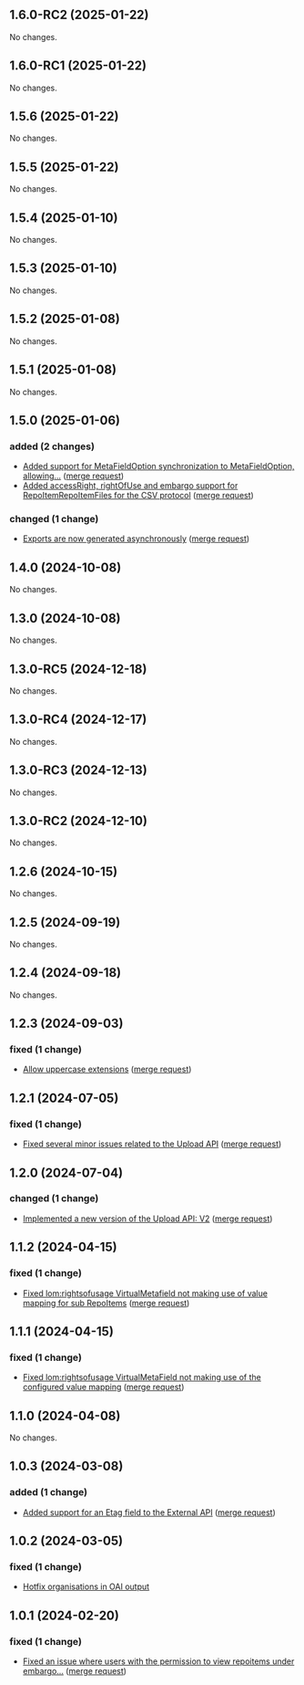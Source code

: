 ## 1.6.0-RC2 (2025-01-22)

No changes.

## 1.6.0-RC1 (2025-01-22)

No changes.

## 1.5.6 (2025-01-22)

No changes.

## 1.5.5 (2025-01-22)

No changes.

## 1.5.4 (2025-01-10)

No changes.

## 1.5.3 (2025-01-10)

No changes.

## 1.5.2 (2025-01-08)

No changes.

## 1.5.1 (2025-01-08)

No changes.

## 1.5.0 (2025-01-06)

### added (2 changes)

- [Added support for MetaFieldOption synchronization to MetaFieldOption, allowing...](https://gitlab.zooma.cloud/zooma/surf/Sharekit/surf-sharekit-cms/-/commit/32498b643fbdc5536cac789b670e0cf9ac82da58) ([merge request](https://gitlab.zooma.cloud/zooma/surf/Sharekit/surf-sharekit-cms/-/merge_requests/437))
- [Added accessRight, rightOfUse and embargo support for RepoItemRepoItemFiles for the CSV protocol](https://gitlab.zooma.cloud/zooma/surf/Sharekit/surf-sharekit-cms/-/commit/c03c4e4d9674118966274a09ff70d976123552aa) ([merge request](https://gitlab.zooma.cloud/zooma/surf/Sharekit/surf-sharekit-cms/-/merge_requests/438))

### changed (1 change)

- [Exports are now generated asynchronously](https://gitlab.zooma.cloud/zooma/surf/Sharekit/surf-sharekit-cms/-/commit/a80c4c6fd103e231de36214bee60afe328fe5947) ([merge request](https://gitlab.zooma.cloud/zooma/surf/Sharekit/surf-sharekit-cms/-/merge_requests/435))

## 1.4.0 (2024-10-08)

No changes.

## 1.3.0 (2024-10-08)

No changes.

## 1.3.0-RC5 (2024-12-18)

No changes.

## 1.3.0-RC4 (2024-12-17)

No changes.

## 1.3.0-RC3 (2024-12-13)

No changes.

## 1.3.0-RC2 (2024-12-10)

No changes.

## 1.2.6 (2024-10-15)

No changes.

## 1.2.5 (2024-09-19)

No changes.

## 1.2.4 (2024-09-18)

No changes.

## 1.2.3 (2024-09-03)

### fixed (1 change)

- [Allow uppercase extensions](https://gitlab.zooma.cloud/zooma/surf/Sharekit/surf-sharekit-cms/-/commit/6c508c967f2c9f531a8b85e31af57264b7e3df8d) ([merge request](https://gitlab.zooma.cloud/zooma/surf/Sharekit/surf-sharekit-cms/-/merge_requests/395))

## 1.2.1 (2024-07-05)

### fixed (1 change)

- [Fixed several minor issues related to the Upload API](zooma/surf/Sharekit/surf-sharekit-cms@496dd2bad55e376b00938173867d67d3ef5ac847) ([merge request](zooma/surf/Sharekit/surf-sharekit-cms!382))

## 1.2.0 (2024-07-04)

### changed (1 change)

- [Implemented a new version of the Upload API: V2](zooma/surf/Sharekit/surf-sharekit-cms@245aa99a5a0a236b7880e9791ac109ff72b09ac8) ([merge request](zooma/surf/Sharekit/surf-sharekit-cms!378))

## 1.1.2 (2024-04-15)

### fixed (1 change)

- [Fixed lom:rightsofusage VirtualMetafield not making use of value mapping for sub RepoItems](zooma/surf/Sharekit/surf-sharekit-cms@ff4dfc4a96ba80b7993ea01aa9c8bf651af33f5b) ([merge request](zooma/surf/Sharekit/surf-sharekit-cms!336))

## 1.1.1 (2024-04-15)

### fixed (1 change)

- [Fixed lom:rightsofusage VirtualMetaField not making use of the configured value mapping](zooma/surf/Sharekit/surf-sharekit-cms@24fa1d0588845ad899225ad25629bda678dcefcf) ([merge request](zooma/surf/Sharekit/surf-sharekit-cms!335))

## 1.1.0 (2024-04-08)

No changes.

## 1.0.3 (2024-03-08)

### added (1 change)

- [Added support for an Etag field to the External API](zooma/surf/Sharekit/surf-sharekit-cms@11b9c07f1c87aa7b2e216d363f7984d829f80d8f) ([merge request](zooma/surf/Sharekit/surf-sharekit-cms!282))

## 1.0.2 (2024-03-05)

### fixed (1 change)

- [Hotfix organisations in OAI output](zooma/surf/Sharekit/surf-sharekit-cms@584fc07022c4cd61122271dd2371e075406dc33d)

## 1.0.1 (2024-02-20)

### fixed (1 change)

- [Fixed an issue where users with the permission to view repoitems under embargo...](zooma/surf/Sharekit/surf-sharekit-cms@316ed63cbdbd0a174aa3d1acf30333045c004de4) ([merge request](zooma/surf/Sharekit/surf-sharekit-cms!258))
